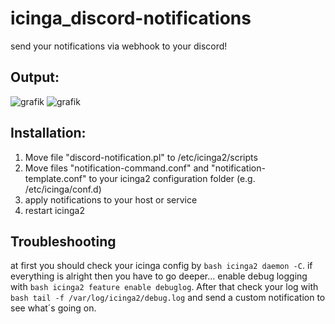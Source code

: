 # icinga_discord-notifications
send your notifications via webhook to your discord! 

## Output: 
![grafik](https://user-images.githubusercontent.com/83031404/116736430-2bfa4800-a9f0-11eb-80e0-257aaa8b5b74.png)
![grafik](https://user-images.githubusercontent.com/83031404/116736514-459b8f80-a9f0-11eb-93fd-c0ba4e8c091c.png)

## Installation:
1. Move file "discord-notification.pl" to /etc/icinga2/scripts
2. Move files "notification-command.conf" and "notification-template.conf" to your icinga2 configuration folder (e.g. /etc/icinga/conf.d)
3. apply notifications to your host or service
4. restart icinga2

## Troubleshooting
at first you should check your icinga config by ```bash icinga2 daemon -C```. if everything is alright then you have to go deeper... enable debug logging with ```bash icinga2 feature enable debuglog```. After that check your log with ```bash tail -f /var/log/icinga2/debug.log``` and send a custom notification to see what´s going on. 
